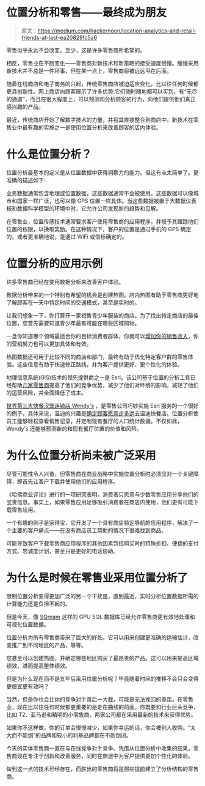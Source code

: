 # 位置分析和零售——最终成为朋友

> 原文：<https://medium.com/hackernoon/location-analytics-and-retail-friends-at-last-ea20829fc5a6>

零售似乎永远不会改变。至少，这是许多零售商所希望的。

相反，零售业在不断变化——零售商对新技术和新策略的接受速度很慢。缓慢采用新技术并不总是一件坏事，但在某一点上，零售商将被远远甩在后面。

随着在线商店和电子商务的兴起，传统零售商店被迫适应变化，比以往任何时候都更具创新性。网上商店向顾客展示了许多优势:它们随时随地都可以买到，有“无尽的通道”，而且在很大程度上，可以预测和分析顾客的行为，向他们提供他们真正感兴趣的产品。

最近，传统商店开始了解数字技术的力量，并将其直接整合到商店中。新技术在零售业中最有趣的实施之一是使用位置分析来改善顾客的店内体验。

# 什么是位置分析？

位置分析最基本的定义是从位置数据中获得洞察力的能力。但这有点太简单了。更准确的描述如下:

业务数据通常包含地理或位置数据，这些数据通常不会被使用。这些数据可以像城市和国家一样广泛，也可以像 GPS 位置一样具体。当这些数据被置于大数据仪表板和数据科学模型的环境中时，它允许公司发现新的趋势和见解。

在零售业，位置传感技术通常要求客户使用零售商的应用程序，并授予其跟踪他们位置的权限，以换取奖励。在这种情况下，客户的位置是通过手机的 GPS 确定的，或者更准确地说，是通过 WiFi 或信标确定的。

# 位置分析的应用示例

许多零售商已经在使用数据分析来改善客户体验。

数据分析带来的一个特别有希望的机会是创建热图。店内热图有助于零售商更好地了解顾客在一天中特定时间的交通模式，甚至是实时的。

让我们想象一下，你打算开一家销售青少年服装的商店。为了找出特定商店的最佳位置，您首先需要知道青少年最有可能在哪些区域购物。

一旦你知道哪个领域最适合你的目标消费者群体，你就可以[增加你的销售收入](http://www.esriuk.com/~/media/esri-uk/Retail/EsriUKScientificRetailWhitepaper.pdf?la=en)，你的营销努力也可以更加具体和有效。

热图数据还可用于比较不同的商店和部门，最终有助于优化特定客户群的零售体验。这些信息有助于快速修正路线，并为客户提供更好、更个性化的体验。

地理信息系统(GIS)技术的领先提供商之一是 Esri。该公司基于位置的分析工具已经帮助[几家零售商](http://www.esri.com/library/brochures/pdfs/location-analytics-retail.pdf)提高了他们的竞争优势，减少了他们对环境的影响，减轻了他们的运营风险，并全面降低了成本。

[世界第三大快餐汉堡连锁店 Wendy's](https://www.wendys.com/) ，是零售公司巧妙实施 Esri 服务的一个很好的例子。具体来说，温迪的兴趣是[确定顾客愿意走多远](https://www.forbes.com/sites/barbarathau/2014/04/24/how-big-data-helps-retailers-like-starbucks-pick-store-locations-an-unsung-key-to-retail-success/#3367057516db)去温迪快餐店。位置分析使员工能够轻松查看销售记录，并定制现有餐厅的人口统计数据。不仅如此，Wendy's 还能够预测新的和现有餐厅位置的价值和风险。

# 为什么位置分析尚未被广泛采用

尽管可能性令人兴奋，但零售商在商业战略中实施位置分析时必须应对一个关键障碍，即首先让客户下载并使用他们的应用程序。

《哈佛商业评论》进行的一项研究表明，消费者只愿意与少数零售应用分享他们的宝贵信息。事实上，如果零售应用足够吸引消费者在商店内使用，他们更有可能下载零售应用。

一个有趣的例子是家得宝，它开发了一个具有商店特定导航的应用程序，解决了一个主要的客户痛点——在没有商店员工帮助的情况下很难找到商品。

可能导致客户下载零售商应用程序的其他因素包括购买时的特殊折扣、便捷的支付方式、忠诚度计划，甚至只是更好的电话协助。

# 为什么是时候在零售业采用位置分析了

限制位置分析变得更加广泛的另一个干扰是，直到最近，实时分析位置数据所需的计算能力还是负担不起的。

但是今天，像 [SQream](https://sqream.com/) 这样的 GPU SQL 数据库已经允许零售商更有效地处理和可视化位置数据。

位置分析为所有零售商带来了巨大的好处。它可以用来创建更准确的运输估计，改变推广到不同地区的产品，等等。

您甚至可以创建热图，并确定哪些地区购买了最昂贵的产品。这可以用来提高区域绩效，进而提高整体绩效。

但是为什么现在而不是五年后采用位置分析呢？毕竟随着时间的推移不会只会变得更便宜更有效吗？

当然，但是你也会比你的竞争对手落后一大截，可能是无法挽回的差距。在零售业，现在比以往任何时候都更重要的是走在曲线的前面。你既要和行业巨头竞争，比如 T2、亚马逊和精明的小零售商。两家公司都在采用最新的技术来获得优势。

如果你不这样做，你的订单会慢慢减少，如果你幸运的话，你会被别人收购。“太大而不能倒”的品牌和较小的利基品牌都在不断倒闭。

今天的实体零售商一直在与在线竞争对手竞争。凭借从位置分析中收集的结果，零售商现在专注于创新和改善服务，同时在旅途中为客户提供更加个性化的体验。

做到这一点的技术已经存在，而胜出的零售商将是那些提前建立了分析结构的零售商。